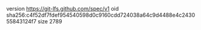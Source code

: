 version https://git-lfs.github.com/spec/v1
oid sha256:c4f52df7fdef954540598d0c9160cdd724038a64c9d4488e4c243055843124f7
size 2789
